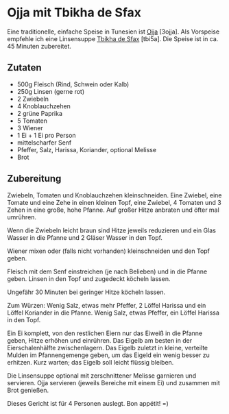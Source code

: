 # Ojja mit Tbikha de Sfax

Eine traditionelle, einfache Speise in Tunesien ist [Ojja](http://fr.wikipedia.org/wiki/Ojja) [3ojja]. Als Vorspeise empfehle ich eine Linsensuppe [Tbikha de Sfax](http://www.coujina-tounsia.com/2012/05/tbikha-de-sfax-soupe-aux-lentilles/) [tbi5a]. Die Speise ist in ca. 45 Minuten zubereitet.

## Zutaten

* 500g Fleisch (Rind, Schwein oder Kalb)
* 250g Linsen (gerne rot)
* 2 Zwiebeln
* 4 Knoblauchzehen
* 2 grüne Paprika
* 5 Tomaten
* 3 Wiener
* 1 Ei + 1 Ei pro Person
* mittelscharfer Senf
* Pfeffer, Salz, Harissa, Koriander, optional Melisse
* Brot

## Zubereitung

Zwiebeln, Tomaten und Knoblauchzehen kleinschneiden. Eine Zwiebel, eine Tomate und eine Zehe in einen kleinen Topf, eine Zwiebel, 4 Tomaten und 3 Zehen in eine große, hohe Pfanne. Auf großer Hitze anbraten und öfter mal umrühren.

Wenn die Zwiebeln leicht braun sind Hitze jeweils reduzieren und ein Glas Wasser in die Pfanne und 2 Gläser Wasser in den Topf.

Wiener mixen oder (falls nicht vorhanden) kleinschneiden und den Topf geben.

Fleisch mit dem Senf einstreichen (je nach Belieben) und in die Pfanne geben. Linsen in den Topf und zugedeckt köcheln lassen.

Ungefähr 30 Minuten bei geringer Hitze köcheln lassen.

Zum Würzen: Wenig Salz, etwas mehr Pfeffer, 2 Löffel Harissa und ein Löffel Koriander in die Pfanne. Wenig Salz, etwas Pfeffer, ein Löffel Harissa in den Topf.

Ein Ei komplett, von den restlichen Eiern nur das Eiweiß in die Pfanne geben, Hitze erhöhen und einrühren. Das Eigelb am besten in der Eierschalenhälfte zwischenlagern. Das Eigelb zuletzt in kleine, verteilte Mulden im Pfannengemenge geben, um das Eigeld ein wenig besser zu erhitzen. Kurz warten; das Eigelb soll leicht flüssig bleiben.

Die Linsensuppe optional mit zerschnittener Melisse garnieren und servieren. Ojja servieren (jeweils Bereiche mit einem Ei) und zusammen mit Brot genießen.

Dieses Gericht ist für 4 Personen auslegt. Bon appétit! =)
